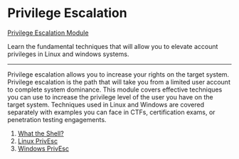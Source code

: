 # Privilege Escalation

[Privilege Escalation Module](https://tryhackme.com/module/privilege-escalation)

Learn the fundamental techniques that will allow you to elevate account privileges in Linux and windows systems.

---

Privilege escalation allows you to increase your rights on the target system. Privilege escalation is the path that will take you from a limited user account to complete system dominance. This module covers effective techniques you can use to increase the privilege level of the user you have on the target system. Techniques used in Linux and Windows are covered separately with examples you can face in CTFs, certification exams, or penetration testing engagements.

1. [What the Shell?](1_what_the_shell?.md)
2. [Linux PrivEsc](2_linux_privesc.md)
3. [Windows PrivEsc](3_windows_privesc.md)
